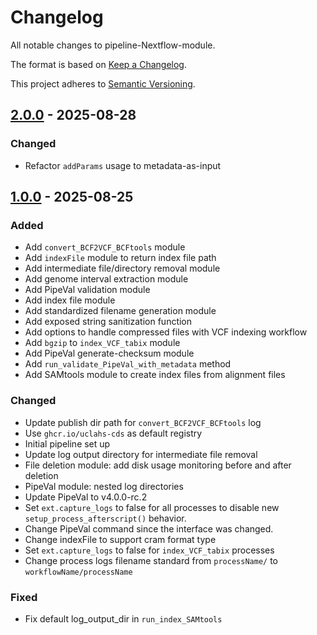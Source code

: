 # Changelog

All notable changes to pipeline-Nextflow-module.

The format is based on [Keep a Changelog](https://keepachangelog.com/en/1.0.0/).

This project adheres to [Semantic Versioning](https://semver.org/spec/v2.0.0.html).

## [2.0.0] - 2025-08-28

### Changed

- Refactor `addParams` usage to metadata-as-input

## [1.0.0] - 2025-08-25

### Added

- Add `convert_BCF2VCF_BCFtools` module
- Add `indexFile` module to return index file path
- Add intermediate file/directory removal module
- Add genome interval extraction module
- Add PipeVal validation module
- Add index file module
- Add standardized filename generation module
- Add exposed string sanitization function
- Add options to handle compressed files with VCF indexing workflow
- Add `bgzip` to `index_VCF_tabix` module
- Add PipeVal generate-checksum module
- Add `run_validate_PipeVal_with_metadata` method
- Add SAMtools module to create index files from alignment files

### Changed

- Update publish dir path for `convert_BCF2VCF_BCFtools` log
- Use `ghcr.io/uclahs-cds` as default registry
- Initial pipeline set up
- Update log output directory for intermediate file removal
- File deletion module: add disk usage monitoring before and after deletion
- PipeVal module: nested log directories
- Update PipeVal to v4.0.0-rc.2
- Set `ext.capture_logs` to false for all processes to disable new `setup_process_afterscript()` behavior.
- Change PipeVal command since the interface was changed.
- Change indexFile to support cram format type
- Set `ext.capture_logs` to false for `index_VCF_tabix` processes
- Change process logs filename standard from `processName/` to `workflowName/processName`

### Fixed

- Fix default log_output_dir in `run_index_SAMtools`

[1.0.0]: https://github.com/uclahs-cds/pipeline-Nextflow-module/releases/tag/v1.0.0
[2.0.0]: https://github.com/uclahs-cds/pipeline-Nextflow-module/compare/v1.0.0...v2.0.0
